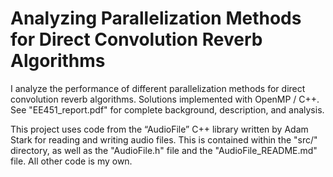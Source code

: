 # Analyzing Parallelization Methods for Direct Convolution Reverb Algorithms

I analyze the performance of different parallelization methods for direct convolution reverb algorithms. Solutions implemented with OpenMP / C++. See "EE451_report.pdf" for complete background, description, and analysis.

This project uses code from the “AudioFile” C++ library written by Adam Stark for reading and writing audio files. This is contained within the "src/" directory, as well as the "AudioFile.h" file and the "AudioFile_README.md" file. All other code is my own.
